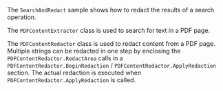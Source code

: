 The `SearchAndRedact` sample shows how to redact the results of a search operation.

The `PDFContentExtractor` class is used to search for text in a PDF page.

The `PDFContentRedactor` class is used to redact content from a PDF page. Multiple strings can be redacted in one step by enclosing the `PDFContentRedactor.RedactArea` calls in a `PDFContentRedactor.BeginRedaction` / `PDFContentRedactor.ApplyRedaction` section. The actual redaction is executed when `PDFContentRedactor.ApplyRedaction` is called.
